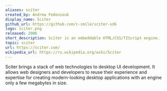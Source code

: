 ```yaml
---
aliases: sciter
created_by: Andrew Fedoniouk
display_name: Sciter
github_url: https://github.com/c-smile/sciter-sdk
logo: sciter.png
released: 2006
short_description: Sciter is an embeddable HTML/CSS/TIScript engine.
topic: sciter
url: https://sciter.com/
wikipedia_url: https://ru.wikipedia.org/wiki/Sciter
---
```

Sciter brings a stack of web technologies to desktop UI development. It allows web designers and developers to reuse their experience and expertise for creating modern-looking desktop applications with an engine only a few megabytes in size.
